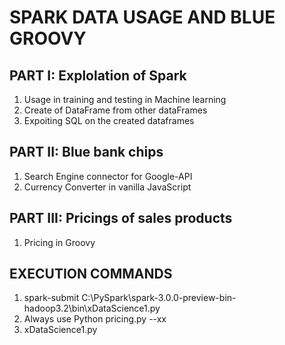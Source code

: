 # SPARK DATA USAGE AND BLUE GROOVY

## PART I: Explolation of Spark
1. Usage in training and testing in Machine learning
2. Create of DataFrame from other dataFrames
3. Expoiting SQL on the created dataframes

<!-- ## PART II: Model Prediction in MATLAB 
 1. Carima Model
 2. Matrxi Model
 3. Diaphontine Equations -->

## PART II: Blue bank chips
 1. Search Engine connector for Google-API
 2. Currency Converter in vanilla JavaScript 

## PART III: Pricings of sales products
 1. Pricing in Groovy

## EXECUTION COMMANDS
 1. spark-submit C:\PySpark\spark-3.0.0-preview-bin-hadoop3.2\bin\xDataScience1.py
 2. Always use Python pricing.py --xx
 3. xDataScience1.py
